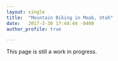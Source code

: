 ```yaml
---
layout: single
title:  "Mountain Biking in Moab, Utah"
date:   2017-3-30 17:44:44 -0400
author_profile: true

---
```

This page is still a work in progress.
